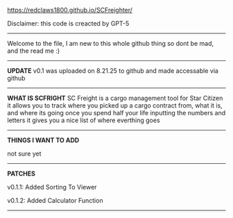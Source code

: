 https://redclaws1800.github.io/SCFreighter/

Disclaimer: this code is creacted by GPT-5

---

Welcome to the file, I am new to this whole github thing so dont be mad, and the read me :)

---

**UPDATE**
v0.1 was uploaded on 8.21.25 to github and made accessable via github

---

**WHAT IS SCFRIGHT**
SC Freight is a cargo management tool for Star Citizen
it allows you to track where you picked up a cargo contract from, what it is, and where its going
once you spend half your life inputting the numbers and letters it gives you a nice list of where everthing goes

---

**THINGS I WANT TO ADD**

not sure yet

---

**PATCHES**

v0.1.1: Added Sorting To Viewer

v0.1.2: Added Calculator Function

---
